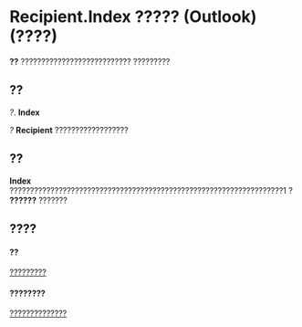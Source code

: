 
# Recipient.Index ????? (Outlook)(????)

 **??** ??????????????????????????? ?????????


## ??

 _?_. **Index**

 _?_ **Recipient** ??????????????????


## ??

 **Index** ???????????????????????????????????????????????????????????????????1 ? **??????** ???????


## ????


#### ??


[?????????](8cee4d79-ec55-52a4-710b-6456944ca86d.md)
#### ????????


[??????????????](http://msdn.microsoft.com/library/70e34018-95de-7fcf-1331-9be61a8675a2%28Office.15%29.aspx)